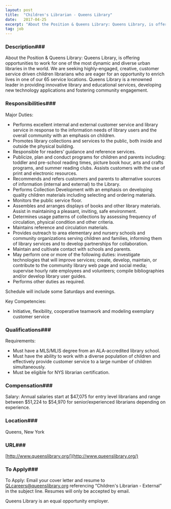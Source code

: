 ```yaml
---
layout: post
title:  "Children's Librarian - Queens Library"
date:   2017-04-25
excerpt: "About the Position & Queens Library: Queens Library, is offering opportunities to work for one of the most dynamic and diverse urban libraries in the world. We are seeking highly-engaged, creative, customer service driven children librarians who are eager for an opportunity to enrich lives in one of our 65..."
tag: job
---
```


### Description###

About the Position & Queens Library: Queens Library, is offering opportunities to work for one of the most dynamic and diverse urban libraries in the world. We are seeking highly-engaged, creative, customer service driven children librarians who are eager for an opportunity to enrich lives in one of our 65 service locations. Queens Library is a renowned leader in providing innovative library and educational services, developing new technology applications and fostering community engagement.


### Responsibilities###

Major Duties:
- Performs excellent internal and external customer service and library service in response to the information needs of library users and the overall community with an emphasis on children.  
- Promotes library collections and services to the public, both inside and outside the physical building. 
- Responsible for readers’ guidance and reference services. 
- Publicize, plan and conduct programs for children and parents including: toddler and pre-school reading times, picture book hour, arts and crafts programs, and summer reading clubs. Assists customers with the use of print and electronic resources.
- Recommends and refers customers and parents to alternative sources of information (internal and external) to the Library.  
- Performs Collection Development with an emphasis on developing quality children materials including selecting and ordering materials. 
- Monitors the public service floor.  
- Assembles and arranges displays of books and other library materials.  Assist in maintaining a pleasant, inviting, safe environment. 
- Determines usage patterns of collections by assessing frequency of circulation, physical condition and other criteria.   
- Maintains reference and circulation materials. 
- Provides outreach to area elementary and nursery schools and community organizations serving children and families, informing them of library services and to develop partnerships for collaboration.  
- Maintain and cultivate contact with schools and parents. 
- May perform one or more of the following duties: investigate technologies that will improve services; create, develop, maintain, or contribute to the community library web page and social media; supervise hourly rate employees and volunteers; compile bibliographies and/or develop library user guides. 
- Performs other duties as required. 

Schedule will include some Saturdays and evenings. 

Key Competencies:
- Initiative, flexibility, cooperative teamwork and modeling exemplary customer service



### Qualifications###

Requirements:
- Must have a MLS/MLIS degree from an ALA-accredited library school.  
- Must have the ability to work with a diverse population of children and effectively provide customer service to a large number of children simultaneously. 
- Must be eligible for NYS librarian certification. 



### Compensation###

Salary: Annual salaries start at $47,075 for entry level librarians and range between $51,224 to $54,970 for senior/experienced librarians depending on experience.  


### Location###

Queens, New York


### URL###

[http://www.queenslibrary.org/](http://www.queenslibrary.org/)

### To Apply###

To Apply: Email your cover letter and resume to QLcareers@queenslibrary.org referencing “Children's Librarian - External” in the subject line. Resumes will only be accepted by email.  

Queens Library is an equal opportunity employer.







